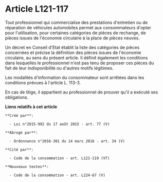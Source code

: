# Article L121-117

Tout professionnel qui commercialise des prestations d'entretien ou de réparation de véhicules automobiles permet aux
consommateurs d'opter pour l'utilisation, pour certaines catégories de pièces de rechange, de pièces issues de l'économie
circulaire à la place de pièces neuves. 

Un décret en Conseil d'Etat établit la liste des catégories de pièces concernées et précise la définition des pièces issues
de l'économie circulaire, au sens du présent article. Il définit également les conditions dans lesquelles le professionnel
n'est pas tenu de proposer ces pièces du fait de leur indisponibilité ou d'autres motifs légitimes. 

Les modalités d'information du consommateur sont arrêtées dans les conditions prévues à l'article L. 113-3. 

En cas de litige, il appartient au professionnel de prouver qu'il a exécuté ses obligations.

**Liens relatifs à cet article**

	**Créé par**:

	  - Loi n°2015-992 du 17 août 2015 - art. 77 (V)

	**Abrogé par**:

	  - Ordonnance n°2016-301 du 14 mars 2016 - art. 34 (V)

	**Cité par**:

	  - Code de la consommation - art. L121-119 (VT)

	**Nouveaux textes**:

	  - Code de la consommation - art. L224-67 (V)
